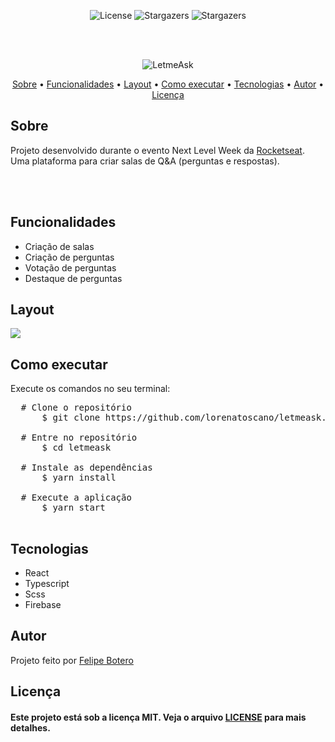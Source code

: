 <p align="center">
   <img alt="License" src="https://img.shields.io/badge/license-MIT-%23845afd">
   <img alt="Stargazers" src="https://img.shields.io/badge/Stars-1-%23845afd">
  <img alt="Stargazers" src="https://img.shields.io/badge/Forks-1-%23845afd">
 
  
  
</p>
<br><br>
<p align="center">
  <img alt="LetmeAsk" src="https://github.com/ravnosbotero/letmeask/blob/main/src/assets/images/logo.svg">
 </p>                
 
 <p align="center">
 <a href="#sobre">Sobre</a> •
 <a href="#funcoes">Funcionalidades</a> •
 <a href="#layout">Layout</a> • 
 <a href="#como_executar">Como executar</a> • 
 <a href="#tecnologias">Tecnologias</a> • 
 <a href="#autor">Autor</a> • 
 <a href="#licenca">Licença</a>
</p>

                                                                         
 <h2  id="sobre">Sobre</h2>
 
 <p>Projeto desenvolvido durante o evento Next Level Week da <a href="https://rocketseat.com.br/">Rocketseat</a>. Uma plataforma para criar salas de Q&A (perguntas e respostas).</p>  
 
 <br><br>
  
<h2 id="funcoes">Funcionalidades</h3>
  <ul>
   <li>Criação de salas</li>
   <li>Criação de perguntas</li>
   <li>Votação de perguntas</li>
   <li>Destaque de perguntas</li>
  </ul>


<h2 id="layout">Layout</h3>

<a href="https://www.figma.com/file/4si2xxjK9Bru5jFIvhLWR8/Letmeask-(Copy)?node-id=0%3A1" >
<img src="https://github.com/ravnosbotero/letmeask/blob/main/cover.svg">
  </a>

<h2 id="como_executar">Como executar</h2>
  <p>Execute os comandos no seu terminal:</p>
  
  <pre>
  <span># Clone o repositório</span>
      $ git clone https://github.com/lorenatoscano/letmeask.git

  <span># Entre no repositório</span>
      $ cd letmeask

 <span> # Instale as dependências</span>
      $ yarn install

  <span># Execute a aplicação</span>
      $ yarn start
  </pre>
  
  <h2 id="tecnologias">Tecnologias</h2>
  <ul>
  <li>React</li>
  <li>Typescript</li>
  <li>Scss</li>
  <li>Firebase</li>
  </ul>
  
<h2 id="autor">Autor</h2>

<p>
  Projeto feito por <a href="https://github.com/ravnosbotero/">Felipe Botero<a/></p>
  
  
<h2 id="licenca">Licença</h2>

<h4>Este projeto está sob a licença MIT. Veja o arquivo <a href="https://github.com/ravnosbotero/letmeask/blob/main/licen%C3%A7a.txt">LICENSE</a> para mais detalhes.</h4>
  
  
  

